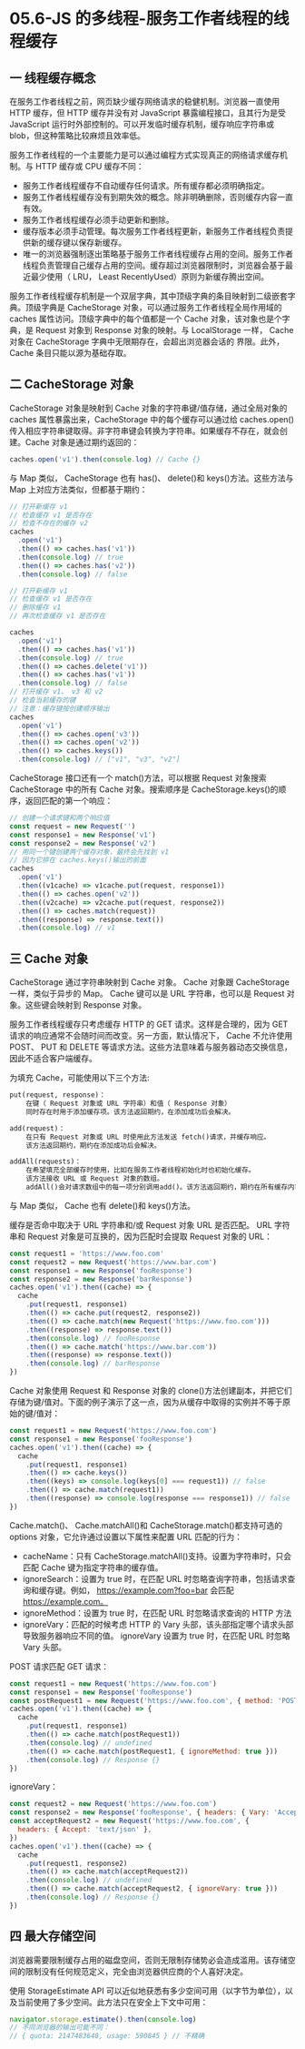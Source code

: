 # 05.6-JS 的多线程-服务工作者线程的线程缓存

## 一 线程缓存概念

在服务工作者线程之前，网页缺少缓存网络请求的稳健机制。浏览器一直使用 HTTP 缓存，但 HTTP 缓存并没有对 JavaScript 暴露编程接口，且其行为是受 JavaScript 运行时外部控制的。可以开发临时缓存机制，缓存响应字符串或 blob，但这种策略比较麻烦且效率低。

服务工作者线程的一个主要能力是可以通过编程方式实现真正的网络请求缓存机制。与 HTTP 缓存或 CPU 缓存不同：

- 服务工作者线程缓存不自动缓存任何请求。所有缓存都必须明确指定。
- 服务工作者线程缓存没有到期失效的概念。除非明确删除，否则缓存内容一直有效。
- 服务工作者线程缓存必须手动更新和删除。
- 缓存版本必须手动管理。每次服务工作者线程更新，新服务工作者线程负责提供新的缓存键以保存新缓存。
- 唯一的浏览器强制逐出策略基于服务工作者线程缓存占用的空间。服务工作者线程负责管理自己缓存占用的空间。缓存超过浏览器限制时，浏览器会基于最近最少使用（ LRU， Least RecentlyUsed）原则为新缓存腾出空间。

服务工作者线程缓存机制是一个双层字典，其中顶级字典的条目映射到二级嵌套字典。顶级字典是 CacheStorage 对象，可以通过服务工作者线程全局作用域的 caches 属性访问。顶级字典中的每个值都是一个 Cache 对象，该对象也是个字典，是 Request 对象到 Response 对象的映射。与 LocalStorage 一样， Cache 对象在 CacheStorage 字典中无限期存在，会超出浏览器会话的
界限。此外，Cache 条目只能以源为基础存取。

## 二 CacheStorage 对象

CacheStorage 对象是映射到 Cache 对象的字符串键/值存储，通过全局对象的 caches 属性暴露出来，CacheStorage 中的每个缓存可以通过给 caches.open()传入相应字符串键取得。非字符串键会转换为字符串。如果缓存不存在，就会创建。Cache 对象是通过期约返回的：

```js
caches.open('v1').then(console.log) // Cache {}
```

与 Map 类似， CacheStorage 也有 has()、 delete()和 keys()方法。这些方法与 Map 上对应方法类似，但都基于期约：

```js
// 打开新缓存 v1
// 检查缓存 v1 是否存在
// 检查不存在的缓存 v2
caches
  .open('v1')
  .then(() => caches.has('v1'))
  .then(console.log) // true
  .then(() => caches.has('v2'))
  .then(console.log) // false

// 打开新缓存 v1
// 检查缓存 v1 是否存在
// 删除缓存 v1
// 再次检查缓存 v1 是否存在

caches
  .open('v1')
  .then(() => caches.has('v1'))
  .then(console.log) // true
  .then(() => caches.delete('v1'))
  .then(() => caches.has('v1'))
  .then(console.log) // false
// 打开缓存 v1、 v3 和 v2
// 检查当前缓存的键
// 注意：缓存键按创建顺序输出
caches
  .open('v1')
  .then(() => caches.open('v3'))
  .then(() => caches.open('v2'))
  .then(() => caches.keys())
  .then(console.log) // ["v1", "v3", "v2"]
```

CacheStorage 接口还有一个 match()方法，可以根据 Request 对象搜索 CacheStorage 中的所有 Cache 对象。搜索顺序是 CacheStorage.keys()的顺序，返回匹配的第一个响应：

```js
// 创建一个请求键和两个响应值
const request = new Request('')
const response1 = new Response('v1')
const response2 = new Response('v2')
// 用同一个键创建两个缓存对象，最终会先找到 v1
// 因为它排在 caches.keys()输出的前面
caches
  .open('v1')
  .then((v1cache) => v1cache.put(request, response1))
  .then(() => caches.open('v2'))
  .then((v2cache) => v2cache.put(request, response2))
  .then(() => caches.match(request))
  .then((response) => response.text())
  .then(console.log) // v1
```

## 三 Cache 对象

CacheStorage 通过字符串映射到 Cache 对象。 Cache 对象跟 CacheStorage 一样，类似于异步的 Map。 Cache 键可以是 URL 字符串，也可以是 Request 对象。这些键会映射到 Response 对象。

服务工作者线程缓存只考虑缓存 HTTP 的 GET 请求。这样是合理的，因为 GET 请求的响应通常不会随时间而改变。另一方面，默认情况下， Cache 不允许使用 POST、 PUT 和 DELETE 等请求方法。这些方法意味着与服务器动态交换信息，因此不适合客户端缓存。

为填充 Cache，可能使用以下三个方法:

```txt
put(request, response)：
    在键（ Request 对象或 URL 字符串）和值（ Response 对象）
    同时存在时用于添加缓存项。该方法返回期约，在添加成功后会解决。

add(request)：
    在只有 Request 对象或 URL 时使用此方法发送 fetch()请求，并缓存响应。
    该方法返回期约，期约在添加成功后会解决。

addAll(requests)：
    在希望填充全部缓存时使用，比如在服务工作者线程初始化时也初始化缓存。
    该方法接收 URL 或 Request 对象的数组。
    addAll()会对请求数组中的每一项分别调用add()。该方法返回期约，期约在所有缓存内容添加成功后会解决。
```

与 Map 类似， Cache 也有 delete()和 keys()方法。

缓存是否命中取决于 URL 字符串和/或 Request 对象 URL 是否匹配。 URL 字符串和 Request 对象是可互换的，因为匹配时会提取 Request 对象的 URL：

```js
const request1 = 'https://www.foo.com'
const request2 = new Request('https://www.bar.com')
const response1 = new Response('fooResponse')
const response2 = new Response('barResponse')
caches.open('v1').then((cache) => {
  cache
    .put(request1, response1)
    .then(() => cache.put(request2, response2))
    .then(() => cache.match(new Request('https://www.foo.com')))
    .then((response) => response.text())
    .then(console.log) // fooResponse
    .then(() => cache.match('https://www.bar.com'))
    .then((response) => response.text())
    .then(console.log) // barResponse
})
```

Cache 对象使用 Request 和 Response 对象的 clone()方法创建副本，并把它们存储为键/值对。下面的例子演示了这一点，因为从缓存中取得的实例并不等于原始的键/值对：

```js
const request1 = new Request('https://www.foo.com')
const response1 = new Response('fooResponse')
caches.open('v1').then((cache) => {
  cache
    .put(request1, response1)
    .then(() => cache.keys())
    .then((keys) => console.log(keys[0] === request1)) // false
    .then(() => cache.match(request1))
    .then((response) => console.log(response === response1)) // false
})
```

Cache.match()、 Cache.matchAll()和 CacheStorage.match()都支持可选的 options 对象，它允许通过设置以下属性来配置 URL 匹配的行为：

- cacheName：只有 CacheStorage.matchAll()支持。设置为字符串时，只会匹配 Cache 键为指定字符串的缓存值。
- ignoreSearch：设置为 true 时，在匹配 URL 时忽略查询字符串，包括请求查询和缓存键。例如， https://example.com?foo=bar 会匹配 https://example.com。
- ignoreMethod：设置为 true 时，在匹配 URL 时忽略请求查询的 HTTP 方法
- ignoreVary：匹配的时候考虑 HTTP 的 Vary 头部，该头部指定哪个请求头部导致服务器响应不同的值。 ignoreVary 设置为 true 时，在匹配 URL 时忽略 Vary 头部。

POST 请求匹配 GET 请求：

```js
const request1 = new Request('https://www.foo.com')
const response1 = new Response('fooResponse')
const postRequest1 = new Request('https://www.foo.com', { method: 'POST' })
caches.open('v1').then((cache) => {
  cache
    .put(request1, response1)
    .then(() => cache.match(postRequest1))
    .then(console.log) // undefined
    .then(() => cache.match(postRequest1, { ignoreMethod: true }))
    .then(console.log) // Response {}
})
```

ignoreVary：

```js
const request2 = new Request('https://www.foo.com')
const response2 = new Response('fooResponse', { headers: { Vary: 'Accept' } })
const acceptRequest2 = new Request('https://www.foo.com', {
  headers: { Accept: 'text/json' },
})
caches.open('v1').then((cache) => {
  cache
    .put(request1, response2)
    .then(() => cache.match(acceptRequest2))
    .then(console.log) // undefined
    .then(() => cache.match(acceptRequest2, { ignoreVary: true }))
    .then(console.log) // Response {}
})
```

## 四 最大存储空间

浏览器需要限制缓存占用的磁盘空间，否则无限制存储势必会造成滥用。该存储空间的限制没有任何规范定义，完全由浏览器供应商的个人喜好决定。

使用 StorageEstimate API 可以近似地获悉有多少空间可用（以字节为单位），以及当前使用了多少空间。此方法只在安全上下文中可用：

```js
navigator.storage.estimate().then(console.log)
// 不同浏览器的输出可能不同：
// { quota: 2147483648, usage: 590845 } // 不精确
```

